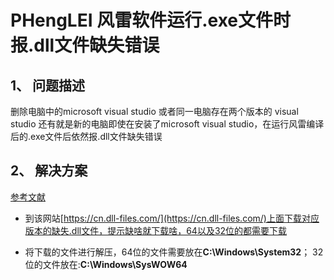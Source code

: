 # PHengLEI 风雷软件运行.exe文件时报.dll文件缺失错误

## 1、 问题描述

删除电脑中的microsoft  visual studio 或者同一电脑存在两个版本的 visual studio 还有就是新的电脑即使在安装了microsoft  visual studio，在运行风雷编译后的.exe文件后依然报.dll文件缺失错误

## 2、 解决方案

[参考文献](https://blog.csdn.net/qq_44658096/article/details/126218364)
   
  * 到该网站[https://cn.dll-files.com/](https://cn.dll-files.com/)上面下载对应版本的缺失.dll文件，提示缺啥就下载啥，64以及32位的都需要下载

  * 将下载的文件进行解压，64位的文件需要放在**C:\Windows\System32**； 32位的文件放在:**C:\Windows\SysWOW64**
  
   

